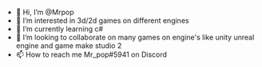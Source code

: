 - 👋 Hi, I’m @Mrpop
- 👀 I’m interested in 3d/2d games on different engines 
- 🌱 I’m currently learning c#
- 💞️ I’m looking to collaborate on many games on engine's like unity unreal engine and game make studio 2
- 📫 How to reach me Mr_pop#5941 on Discord

<!---
Mrpop101/Mrpop101 is a ✨ special ✨ repository because its `README.md` (this file) appears on your GitHub profile.
You can click the Preview link to take a look at your changes.
--->
